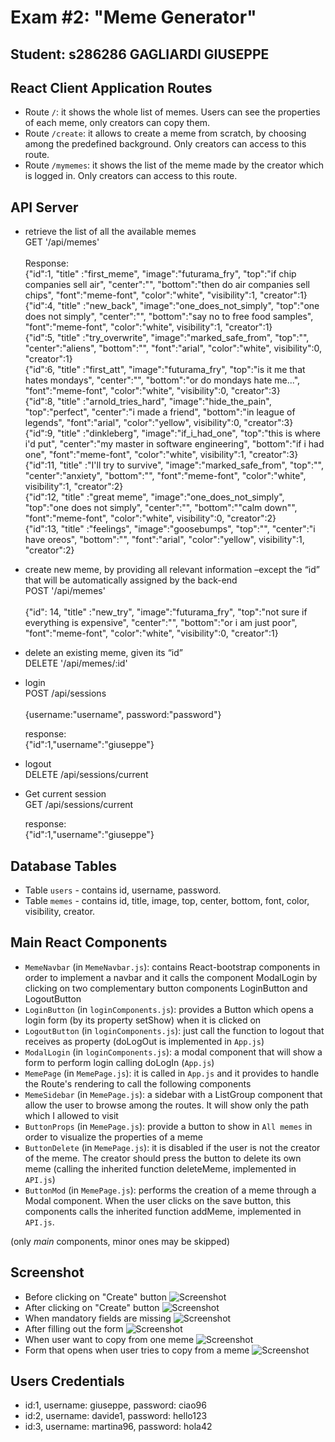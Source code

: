 # Exam #2: "Meme Generator"
## Student: s286286 GAGLIARDI GIUSEPPE 

## React Client Application Routes

- Route `/`: it shows the whole list of memes. Users can see the properties of each meme, only creators can copy them.
- Route `/create`: it allows to create a meme from scratch, by choosing among the predefined background. Only creators can access to this route.
- Route `/mymemes`: it shows the list of the meme made by the creator which is logged in. Only creators can access to this route.

## API Server

- retrieve the list of all the available memes <br>
  GET '/api/memes' <br>
  <br>
  Response:<br>
  {"id":1, "title" :"first_meme", "image":"futurama_fry", "top":"if chip companies sell air", "center":"", "bottom":"then do air companies sell chips", "font":"meme-font", "color":"white", "visibility":1, "creator":1}<br>
  {"id":4, "title" :"new_back", "image":"one_does_not_simply", "top":"one does not simply", "center":"", "bottom":"say no to free food samples", "font":"meme-font", "color":"white", visibility":1, "creator":1}<br>
  {"id":5, "title" :"try_overwrite", "image":"marked_safe_from", "top":"", "center":"aliens", "bottom":"", "font":"arial", "color":"white", visibility":0, "creator":1}<br>
  {"id":6, "title" :"first_att", "image":"futurama_fry", "top":"is it me that hates mondays", "center":"", "bottom":"or do mondays hate me...", "font":"meme-font", "color":"white", "visibility":0, "creator":3}<br>
  {"id":8, "title" :"arnold_tries_hard", "image":"hide_the_pain", "top":"perfect", "center":"i made a friend", "bottom":"in league of legends", "font":"arial", "color":"yellow", visibility":0, "creator":3}<br>
  {"id":9, "title" :"dinkleberg", "image":"if_i_had_one", "top":"this is where i'd put", "center":"my master in software engineering", "bottom":"if i had one", "font":"meme-font", "color":"white", visibility":1, "creator":3}<br>
  {"id":11, "title" :"I'll try to survive", "image":"marked_safe_from", "top":"", "center":"anxiety", "bottom":"", "font":"meme-font", "color":"white", visibility":1, "creator":2}<br>
  {"id":12, "title" :"great meme", "image":"one_does_not_simply", "top":"one does not simply", "center":"", "bottom":"\"calm down\"", "font":"meme-font", "color":"white", visibility":0, "creator":2}<br>
  {"id":13, "title" :"feelings", "image":"goosebumps", "top":"", "center":"i have oreos", "bottom":"", "font":"arial", "color":"yellow", visibility":1, "creator":2}<br>

- create new meme, by providing all relevant information –except the “id” that will be automatically assigned by the back-end <br>
    POST '/api/memes'<br>
    <br>
    {"id": 14, "title" :"new_try", "image":"futurama_fry", "top":"not sure if everything is expensive", "center":"", "bottom":"or i am just poor", "font":"meme-font", "color":"white", "visibility":0, "creator":1}

- delete an existing meme, given its “id” <br>
    DELETE '/api/memes/:id'

- login<br>
  POST /api/sessions<br>
  <br>
  {username:"username", password:"password"}<br>

  response:<br>
  {"id":1,"username":"giuseppe"}<br>

- logout<br>
  DELETE /api/sessions/current<br>

- Get current session<br>
  GET /api/sessions/current<br>

  response:<br>
  {"id":1,"username":"giuseppe"}


## Database Tables

- Table `users` - contains id, username, password. 
- Table `memes` - contains id, title, image, top, center, bottom, font, color, visibility, creator. 

## Main React Components

- `MemeNavbar` (in `MemeNavbar.js`): contains React-bootstrap components in order to implement a navbar and it calls the component ModalLogin by clicking on two complementary button components LoginButton and LogoutButton
- `LoginButton` (in `loginComponents.js`): provides a Button which opens a login form (by its property setShow) when it is clicked on 
- `LogoutButton` (in `loginComponents.js`): just call the function to logout that receives as property (doLogOut is implemented in `App.js`)
- `ModalLogin` (in `loginComponents.js`): a modal component that will show a form to perform login calling doLogIn (`App.js`)
- `MemePage` (in `MemePage.js`): it is called in `App.js` and it provides to handle the Route's rendering to call the following components
- `MemeSidebar` (in `MemePage.js`): a sidebar with a ListGroup component that allow the user to browse among the routes. It will show only the path which I allowed to visit
- `ButtonProps` (in `MemePage.js`): provide a button to show in `All memes` in order to visualize the properties of a meme
- `ButtonDelete` (in `MemePage.js`): it is disabled if the user is not the creator of the meme. The creator should press the button to delete its own meme (calling the inherited function deleteMeme, implemented in `API.js`)
- `ButtonMod` (in `MemePage.js`): performs the creation of a meme through a Modal component. When the user clicks on the save button, this components calls the inherited function addMeme, implemented in `API.js`. 

(only _main_ components, minor ones may be skipped)

## Screenshot
- Before clicking on "Create" button
![Screenshot](./img/screenshot_1.png)
- After clicking on "Create" button 
![Screenshot](./img/screenshot_2.png)
- When mandatory fields are missing
![Screenshot](./img/screenshot_3.png)
- After filling out the form 
![Screenshot](./img/screenshot_4.png)
- When user want to copy from one meme
![Screenshot](./img/screenshot_5.png)
- Form that opens when user tries to copy from a meme
![Screenshot](./img/screenshot_6.png)
## Users Credentials

- id:1, username: giuseppe, password: ciao96
- id:2, username: davide1, password: hello123
- id:3, username: martina96, password: hola42

